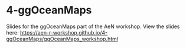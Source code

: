 # 4-ggOceanMaps

Slides for the ggOceanMaps part of the AeN workshop. View the slides here: https://aen-r-workshop.github.io/4-ggOceanMaps/ggOceanMaps_workshop.html
